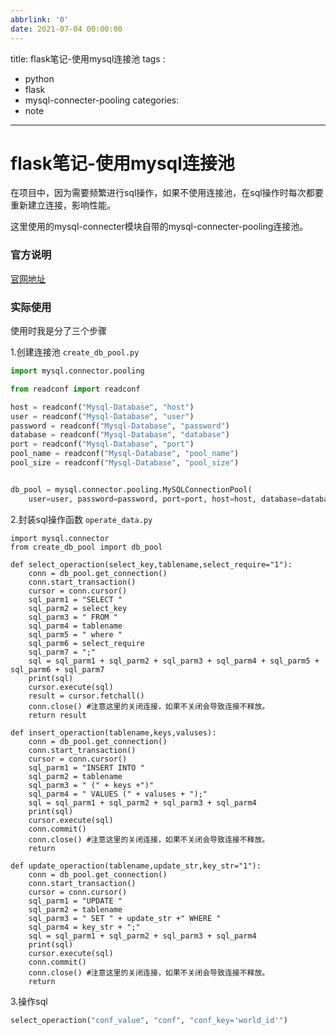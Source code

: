 ```yaml
---
abbrlink: '0'
date: 2021-07-04 00:00:00
---
```

title: flask笔记-使用mysql连接池
tags :
 - python
 - flask
 - mysql-connecter-pooling
categories:
 - note
---

# flask笔记-使用mysql连接池

在项目中，因为需要频繁进行sql操作，如果不使用连接池，在sql操作时每次都要重新建立连接，影响性能。

这里使用的mysql-connecter模块自带的mysql-connecter-pooling连接池。

### 官方说明
[官网地址](https://dev.mysql.com/doc/connector-python/en/connector-python-connection-pooling.html)

### 实际使用
使用时我是分了三个步骤

1.创建连接池
`create_db_pool.py`
```python
import mysql.connector.pooling

from readconf import readconf

host = readconf("Mysql-Database", "host")
user = readconf("Mysql-Database", "user")
password = readconf("Mysql-Database", "password")
database = readconf("Mysql-Database", "database")
port = readconf("Mysql-Database", "port")
pool_name = readconf("Mysql-Database", "pool_name")
pool_size = readconf("Mysql-Database", "pool_size")


db_pool = mysql.connector.pooling.MySQLConnectionPool(
    user=user, password=password, port=port, host=host, database=database, pool_name=pool_name, pool_size=int(pool_size))
```

2.封装sql操作函数
`operate_data.py`
```python3
import mysql.connector
from create_db_pool import db_pool

def select_operaction(select_key,tablename,select_require="1"):
    conn = db_pool.get_connection()
    conn.start_transaction()
    cursor = conn.cursor()
    sql_parm1 = "SELECT "
    sql_parm2 = select_key
    sql_parm3 = " FROM "
    sql_parm4 = tablename
    sql_parm5 = " where "
    sql_parm6 = select_require
    sql_parm7 = ";"
    sql = sql_parm1 + sql_parm2 + sql_parm3 + sql_parm4 + sql_parm5 + sql_parm6 + sql_parm7
    print(sql)
    cursor.execute(sql)
    result = cursor.fetchall()
    conn.close() #注意这里的关闭连接，如果不关闭会导致连接不释放。
    return result

def insert_operaction(tablename,keys,valuses):
    conn = db_pool.get_connection()
    conn.start_transaction()
    cursor = conn.cursor()
    sql_parm1 = "INSERT INTO "
    sql_parm2 = tablename
    sql_parm3 = " (" + keys +")"
    sql_parm4 = " VALUES (" + valuses + ");"
    sql = sql_parm1 + sql_parm2 + sql_parm3 + sql_parm4
    print(sql)
    cursor.execute(sql)
    conn.commit()
    conn.close() #注意这里的关闭连接，如果不关闭会导致连接不释放。
    return

def update_operaction(tablename,update_str,key_str="1"):
    conn = db_pool.get_connection()
    conn.start_transaction()
    cursor = conn.cursor()
    sql_parm1 = "UPDATE "
    sql_parm2 = tablename
    sql_parm3 = " SET " + update_str +" WHERE "
    sql_parm4 = key_str + ";"
    sql = sql_parm1 + sql_parm2 + sql_parm3 + sql_parm4
    print(sql)
    cursor.execute(sql)
    conn.commit()
    conn.close() #注意这里的关闭连接，如果不关闭会导致连接不释放。
    return
```

3.操作sql
```python
select_operaction("conf_value", "conf", "conf_key='world_id'")
```